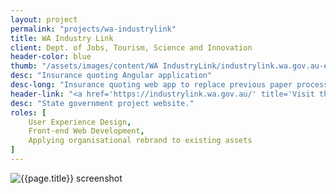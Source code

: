 ```yaml
---
layout: project
permalink: "projects/wa-industrylink"
title: WA Industry Link
client: Dept. of Jobs, Tourism, Science and Innovation
header-color: blue
thumb: "/assets/images/content/WA IndustryLink/industrylink.wa.gov.au-export.jpg"
desc: "Insurance quoting Angular application"
desc-long: "Insurance quoting web app to replace previous paper processes. Built to work in remote and low-coverage rural areas across Australia and New Zealand."
header-link: "<a href='https://industrylink.wa.gov.au/' title='Visit the WA Industry Link website' target='_blank' class='button solid-white-blue'>Visit the WA Industry Link website</a>"
desc: "State government project website."
roles: [
    User Experience Design,
    Front-end Web Development,
    Applying organisational rebrand to existing assets
]
---
```


![{{page.title}} screenshot]({{page.banner}})
<!-- ![alt text](https://github.com/adam-p/markdown-here/raw/master/src/common/images/icon48.png "Logo Title Text 1") -->

